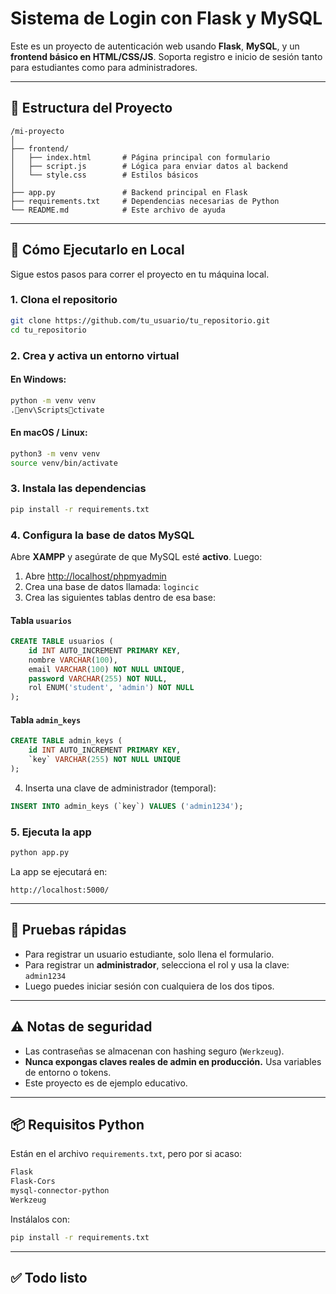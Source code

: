 
# Sistema de Login con Flask y MySQL

Este es un proyecto de autenticación web usando **Flask**, **MySQL**, y un **frontend básico en HTML/CSS/JS**. Soporta registro e inicio de sesión tanto para estudiantes como para administradores.

---

## 📁 Estructura del Proyecto

```
/mi-proyecto
│
├── frontend/
│   ├── index.html       # Página principal con formulario
│   ├── script.js        # Lógica para enviar datos al backend
│   └── style.css        # Estilos básicos
│
├── app.py               # Backend principal en Flask
├── requirements.txt     # Dependencias necesarias de Python
└── README.md            # Este archivo de ayuda
```

---

## 🚀 Cómo Ejecutarlo en Local

Sigue estos pasos para correr el proyecto en tu máquina local.

### 1. Clona el repositorio
```bash
git clone https://github.com/tu_usuario/tu_repositorio.git
cd tu_repositorio
```

### 2. Crea y activa un entorno virtual

#### En Windows:
```bash
python -m venv venv
.env\Scriptsctivate
```

#### En macOS / Linux:
```bash
python3 -m venv venv
source venv/bin/activate
```

### 3. Instala las dependencias
```bash
pip install -r requirements.txt
```

### 4. Configura la base de datos MySQL

Abre **XAMPP** y asegúrate de que MySQL esté **activo**. Luego:

1. Abre [http://localhost/phpmyadmin](http://localhost/phpmyadmin)
2. Crea una base de datos llamada: `logincic`
3. Crea las siguientes tablas dentro de esa base:

#### Tabla `usuarios`
```sql
CREATE TABLE usuarios (
    id INT AUTO_INCREMENT PRIMARY KEY,
    nombre VARCHAR(100),
    email VARCHAR(100) NOT NULL UNIQUE,
    password VARCHAR(255) NOT NULL,
    rol ENUM('student', 'admin') NOT NULL
);
```

#### Tabla `admin_keys`
```sql
CREATE TABLE admin_keys (
    id INT AUTO_INCREMENT PRIMARY KEY,
    `key` VARCHAR(255) NOT NULL UNIQUE
);
```

4. Inserta una clave de administrador (temporal):
```sql
INSERT INTO admin_keys (`key`) VALUES ('admin1234');
```

### 5. Ejecuta la app
```bash
python app.py
```

La app se ejecutará en:
```
http://localhost:5000/
```

---

## 🧪 Pruebas rápidas

- Para registrar un usuario estudiante, solo llena el formulario.
- Para registrar un **administrador**, selecciona el rol y usa la clave: `admin1234`
- Luego puedes iniciar sesión con cualquiera de los dos tipos.

---

## ⚠️ Notas de seguridad

- Las contraseñas se almacenan con hashing seguro (`Werkzeug`).
- **Nunca expongas claves reales de admin en producción.** Usa variables de entorno o tokens.
- Este proyecto es de ejemplo educativo.

---

## 📦 Requisitos Python

Están en el archivo `requirements.txt`, pero por si acaso:

```txt
Flask
Flask-Cors
mysql-connector-python
Werkzeug
```

Instálalos con:

```bash
pip install -r requirements.txt
```

---

## ✅ Todo listo 



